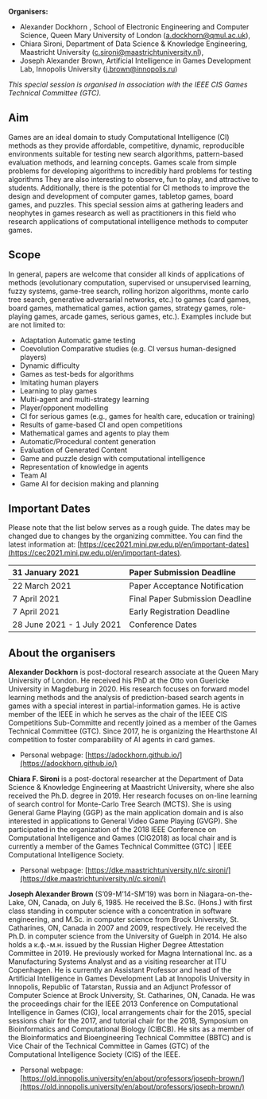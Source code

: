 **Organisers:**  
- Alexander Dockhorn , School of Electronic Engineering and Computer Science, Queen Mary University of London  ([a.dockhorn@qmul.ac.uk](mailto:a.dockhorn@qmul.ac.uk)), 
- Chiara Sironi, Department of Data Science & Knowledge Engineering, Maastricht University  ([c.sironi@maastrichtuniversity.nl](mailto:c.sironi@maastrichtuniversity.nl)), 
- Joseph Alexander Brown, Artificial Intelligence in Games Development Lab, Innopolis University ([j.brown@innopolis.ru](mailto:j.brown@innopolis.ru))

_This special session is organised in association with the IEEE CIS Games Technical Committee (GTC)._

## Aim

Games are an ideal domain to study Computational Intelligence (CI) methods as they provide affordable, competitive, dynamic, reproducible environments suitable for testing new search algorithms, pattern-based evaluation methods, and learning concepts. Games scale from simple problems for developing algorithms to incredibly hard problems for testing algorithms They are also interesting to observe, fun to play, and attractive to students. Additionally, there is the potential for CI methods to improve the design and development of computer games, tabletop games, board games, and puzzles. This special session aims at gathering leaders and neophytes in games research as well as practitioners in this field who research applications of computational intelligence methods to computer games.

## Scope

In general, papers are welcome that consider all kinds of applications of methods (evolutionary computation, supervised or unsupervised learning, fuzzy systems, game-tree search, rolling horizon algorithms, monte carlo tree search, generative adversarial networks, etc.) to games (card games, board games, mathematical games, action games, strategy games, role-playing games, arcade games, serious games, etc.).
Examples include but are not limited to:
- Adaptation Automatic game testing
- Coevolution Comparative studies (e.g. CI versus human-designed players)
- Dynamic difficulty 
- Games as test-beds for algorithms
- Imitating human players
- Learning to play games
- Multi-agent and multi-strategy learning
- Player/opponent modelling
- CI for serious games (e.g., games for health care, education or training)
- Results of game-based CI and open competitions
- Mathematical games and agents to play them
- Automatic/Procedural content generation
- Evaluation of Generated Content
- Game and puzzle design with computational intelligence
- Representation of knowledge in agents
- Team AI
- Game AI for decision making and planning
 
## Important Dates

Please note that the list below serves as a rough guide. The dates may be changed due to changes by the organizing committee. You can find the latest information at: [https://cec2021.mini.pw.edu.pl/en/important-dates](https://cec2021.mini.pw.edu.pl/en/important-dates).
	
| 31 January 2021            | Paper Submission Deadline           |
| :------------------------- |:------------------------------------|
| 22 March 2021              | Paper Acceptance Notification       |
| 7 April 2021               | Final Paper Submission Deadline     |
| 7 April 2021               | Early Registration Deadline         |
| 28 June 2021 - 1 July 2021 | Conference Dates                    |

## About the organisers

**Alexander Dockhorn** is post-doctoral research associate at the Queen Mary University of London. He received his PhD at the Otto von Guericke University in Magdeburg in 2020. His research focuses on forward model learning methods and the analysis of prediction-based search agents in games with a special interest in partial-information games. He is active member of the IEEE in which he serves as the chair of the IEEE CIS Competitions Sub-Committe and recently joined as a member of the Games Technical Committee (GTC). Since 2017, he is organizing the Hearthstone AI competition to foster comparability of AI agents in card games. 
- Personal webpage: [https://adockhorn.github.io/](https://adockhorn.github.io/)


**Chiara F. Sironi** is a post-doctoral researcher at the Department of Data Science & Knowledge Engineering at Maastricht University, where she also received the Ph.D. degree in 2019. Her research focuses on on-line learning of search control for Monte-Carlo Tree Search (MCTS). She is using General Game Playing (GGP) as the main application domain and is also interested in applications to General Video Game Playing (GVGP). She participated in the organization of the 2018 IEEE Conference on Computational Intelligence and Games (CIG2018) as local chair and is currently a member of the Games Technical Committee (GTC) \| IEEE Computational Intelligence Society.
- Personal webpage: [https://dke.maastrichtuniversity.nl/c.sironi/](https://dke.maastrichtuniversity.nl/c.sironi/)

**Joseph Alexander Brown** (S’09-M’14-SM’19) was born in Niagara-on-the-Lake, ON, Canada, on July 6, 1985.  He received the B.Sc. (Hons.) with first class standing in computer science with a concentration in software engineering, and M.Sc. in computer science from Brock University, St. Catharines, ON, Canada in 2007 and 2009, respectively.  He received the Ph.D. in computer science from the University of Guelph in 2014.  He also holds a к.ф.-м.н. issued by the Russian Higher Degree Attestation Committee in 2019.  He previously worked for Magna International Inc. as a Manufacturing Systems Analyst and as a visiting researcher at ITU Copenhagen.  He is currently an Assistant Professor and head of the Artificial Intelligence in Games Development Lab at Innopolis University in Innopolis, Republic of Tatarstan, Russia and an Adjunct Professor of Computer Science at Brock University, St. Catharines, ON, Canada. He was the proceedings chair for the IEEE 2013 Conference on Computational Intelligence in Games (CIG), local arrangements chair for the 2015, special sessions chair for the 2017, and tutorial chair for the 2018, Symposium on Bioinformatics and Computational Biology (CIBCB). He sits as a member of the Bioinformatics and Bioengineering Technical Committee (BBTC) and is Vice Chair of the Technical Committee in Games (GTC) of the Computational Intelligence Society (CIS) of the IEEE.
- Personal webpage: [https://old.innopolis.university/en/about/professors/joseph-brown/](https://old.innopolis.university/en/about/professors/joseph-brown/)

